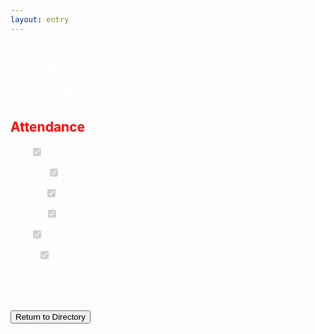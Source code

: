 ```yaml
---
layout: entry
---
```

<h1> <span style="color:white">09/06/2022 - Intake Prototypes Continued</span> </h1>

<h2 class="attendance"> <span style="color:red"> Attendance</span> </h2>

<p> </p>

<label class="container" style="color:white">Alex
  <input type="checkbox" disabled checked="checked">
  <span class="checkmark"></span>
</label>

<label class="container" style="color:white">Brayden
  <input type="checkbox" disabled checked="checked">
  <span class="checkmark"></span>
</label>

<label class="container" style="color:white">Malachi
  <input type="checkbox" disabled checked="checked">
  <span class="checkmark"></span>
</label>

<label class="container" style="color:white">Michael
  <input type="checkbox" disabled checked="checked">
  <span class="checkmark"></span>
</label>

<label class="container" style="color:white">Tate
  <input type="checkbox" disabled checked="checked">
  <span class="checkmark"></span>
</label>

<label class="container" style="color:white">Taven
  <input type="checkbox" disabled checked="checked">
  <span class="checkmark"></span>
</label>
<p style="color:white">During today's meeting, We will be continuing our work on our intake prototype, hopefully finishing our base (drivetrain) and at least getting a frame of the intake put together</p>

<button class="return" type="button">Return to Directory</button>